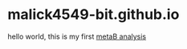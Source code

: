 # malick4549-bit.github.io
hello world, this is my first [metaB analysis](https://github.com/malick4549-bit/CC1-DADA-2-/blob/main/test.md)

